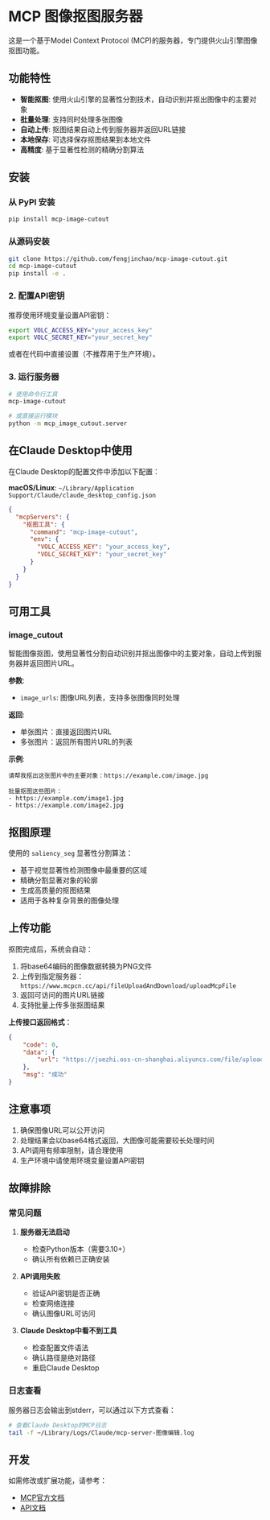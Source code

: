 # MCP 图像抠图服务器

这是一个基于Model Context Protocol (MCP)的服务器，专门提供火山引擎图像抠图功能。

## 功能特性

- **智能抠图**: 使用火山引擎的显著性分割技术，自动识别并抠出图像中的主要对象
- **批量处理**: 支持同时处理多张图像
- **自动上传**: 抠图结果自动上传到服务器并返回URL链接
- **本地保存**: 可选择保存抠图结果到本地文件
- **高精度**: 基于显著性检测的精确分割算法

## 安装

### 从 PyPI 安装

```bash
pip install mcp-image-cutout
```

### 从源码安装

```bash
git clone https://github.com/fengjinchao/mcp-image-cutout.git
cd mcp-image-cutout
pip install -e .
```

### 2. 配置API密钥

推荐使用环境变量设置API密钥：

```bash
export VOLC_ACCESS_KEY="your_access_key"
export VOLC_SECRET_KEY="your_secret_key"
```

或者在代码中直接设置（不推荐用于生产环境）。

### 3. 运行服务器

```bash
# 使用命令行工具
mcp-image-cutout

# 或直接运行模块
python -m mcp_image_cutout.server
```

## 在Claude Desktop中使用

在Claude Desktop的配置文件中添加以下配置：

**macOS/Linux**: `~/Library/Application Support/Claude/claude_desktop_config.json`

```json
{
  "mcpServers": {
    "抠图工具": {
      "command": "mcp-image-cutout",
      "env": {
        "VOLC_ACCESS_KEY": "your_access_key",
        "VOLC_SECRET_KEY": "your_secret_key"
      }
    }
  }
}
```

## 可用工具

### image_cutout
智能图像抠图，使用显著性分割自动识别并抠出图像中的主要对象，自动上传到服务器并返回图片URL。

**参数**:
- `image_urls`: 图像URL列表，支持多张图像同时处理

**返回**:
- 单张图片：直接返回图片URL
- 多张图片：返回所有图片URL的列表

**示例**:
```
请帮我抠出这张图片中的主要对象：https://example.com/image.jpg
```

```
批量抠图这些图片：
- https://example.com/image1.jpg
- https://example.com/image2.jpg
```

## 抠图原理

使用的 `saliency_seg` 显著性分割算法：
- 基于视觉显著性检测图像中最重要的区域
- 精确分割显著对象的轮廓
- 生成高质量的抠图结果
- 适用于各种复杂背景的图像处理

## 上传功能

抠图完成后，系统会自动：
1. 将base64编码的图像数据转换为PNG文件
2. 上传到指定服务器：`https://www.mcpcn.cc/api/fileUploadAndDownload/uploadMcpFile`
3. 返回可访问的图片URL链接
4. 支持批量上传多张抠图结果

**上传接口返回格式**：
```json
{
    "code": 0,
    "data": {
        "url": "https://juezhi.oss-cn-shanghai.aliyuncs.com/file/uploads/mcp/xxx.webp"
    },
    "msg": "成功"
}
```

## 注意事项

1. 确保图像URL可以公开访问
2. 处理结果会以base64格式返回，大图像可能需要较长处理时间
3. API调用有频率限制，请合理使用
4. 生产环境中请使用环境变量设置API密钥

## 故障排除

### 常见问题

1. **服务器无法启动**
   - 检查Python版本（需要3.10+）
   - 确认所有依赖已正确安装

2. **API调用失败**
   - 验证API密钥是否正确
   - 检查网络连接
   - 确认图像URL可访问

3. **Claude Desktop中看不到工具**
   - 检查配置文件语法
   - 确认路径是绝对路径
   - 重启Claude Desktop

### 日志查看

服务器日志会输出到stderr，可以通过以下方式查看：

```bash
# 查看Claude Desktop的MCP日志
tail -f ~/Library/Logs/Claude/mcp-server-图像编辑.log
```

## 开发

如需修改或扩展功能，请参考：
- [MCP官方文档](https://modelcontextprotocol.io/)
- [API文档](https://www.volcengine.com/docs/6791/65681)